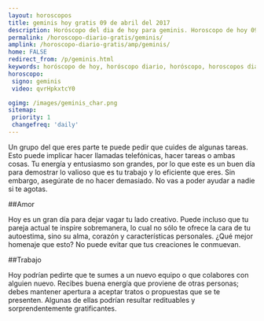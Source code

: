 ```yaml
---
layout: horoscopos
title: geminis hoy gratis 09 de abril del 2017 
description: Horóscopo del dia de hoy para geminis. Horoscopo de hoy 09 de abril del 2017. Las predicciones de amor, trabajo, vida personal gratis.
permalink: /horoscopo-diario-gratis/geminis/
amplink: /horoscopo-diario-gratis/amp/geminis/
home: FALSE
redirect_from: /p/geminis.html
keywords: horóscopo de hoy, horóscopo diario, horóscopo, horoscopos diarios gratis del dia de hoy, horóscopo diario gratis,horóscopo 2017, horóscopo esperanza gracia, horoscopo geminis hoy, horoscop, horóscopos gratis, horoscopo geminis, horoscopo geminis 2017, Tarot, Astrologia, Zodíaco, geminis, horoscopo gratis
horoscopo:
 signo: geminis
 video: qvrHpkxtcY0

ogimg: /images/geminis_char.png
sitemap:
 priority: 1
 changefreq: 'daily'
---
```



Un grupo del que eres parte te puede pedir que cuides de algunas tareas. Esto puede implicar hacer llamadas telefónicas, hacer tareas o ambas cosas. Tu energía y entusiasmo son grandes, por lo que este es un buen día para demostrar lo valioso que es tu trabajo y lo eficiente que eres. Sin embargo, asegúrate de no hacer demasiado. No vas a poder ayudar a nadie si te agotas.

##Amor

Hoy es un gran día para dejar vagar tu lado creativo. Puede incluso que tu pareja actual te inspire sobremanera, lo cual no sólo te ofrece la cara de tu autoestima, sino su alma, corazón y características personales. ¿Qué mejor homenaje que esto? No puede evitar que tus creaciones le conmuevan.

##Trabajo

Hoy podrían pedirte que te sumes a un nuevo equipo o que colabores con alguien nuevo. Recibes buena energía que proviene de otras personas; debes mantener apertura a aceptar tratos o propuestas que se te presenten. Algunas de ellas podrían resultar redituables y sorprendentemente gratificantes.